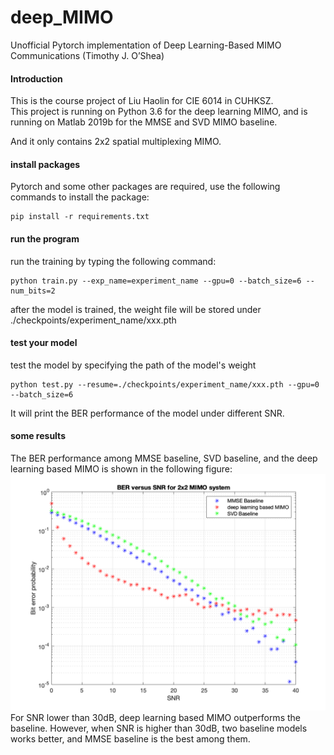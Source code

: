 # deep_MIMO

Unofficial Pytorch implementation of Deep Learning-Based MIMO Communications (Timothy J. O’Shea) 
#### Introduction
This is the course project of Liu Haolin for CIE 6014 in CUHKSZ.<br/>
This project is running on Python 3.6 for the deep learning MIMO, and is running on Matlab 2019b for the MMSE and SVD MIMO baseline.<br/>

And it only contains 2x2 spatial multiplexing MIMO.<br/>
#### install packages
Pytorch and some other packages are required, use the following commands to install the package:
```
pip install -r requirements.txt
```
#### run the program
run the training by typing the following command:
```
python train.py --exp_name=experiment_name --gpu=0 --batch_size=6 --num_bits=2
```
after the model is trained, the weight file will be stored under ./checkpoints/experiment_name/xxx.pth
#### test your model
test the model by specifying the path of the model's weight
```
python test.py --resume=./checkpoints/experiment_name/xxx.pth --gpu=0 --batch_size=6
```
It will print the BER performance of the model under different SNR.
#### some results
The BER performance among MMSE baseline, SVD baseline, and the deep learning based MIMO is shown in the following figure:
![avatar](./BER.png)
For SNR lower than 30dB, deep learning based MIMO outperforms the baseline. However, when SNR is higher than 30dB, two baseline models works better, and MMSE baseline is the best among them.
